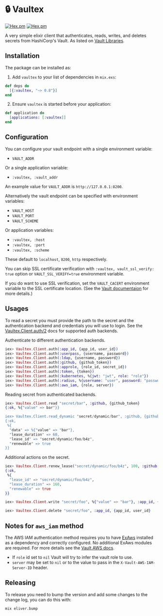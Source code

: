 # :lock: Vaultex

[![Hex.pm](https://img.shields.io/hexpm/v/vaultex.svg)](https://hex.pm/packages/vaultex)
[![Hex.pm](https://img.shields.io/hexpm/dt/vaultex.svg)](https://hex.pm/packages/vaultex)

A very simple elixir client that authenticates, reads, writes, and deletes
secrets from HashiCorp's Vault. As listed on [Vault
Libraries](https://www.vaultproject.io/api/libraries.html#elixir).

## Installation

The package can be installed as:

1) Add `vaultex` to your list of dependencies in `mix.exs`:

```elixir
def deps do
  [{:vaultex, "~> 0.8"}]
end
```
2) Ensure `vaultex` is started before your application:

```elixir
def application do
  [applications: [:vaultex]]
end
```
## Configuration

You can configure your vault endpoint with a single environment variable:

  * `VAULT_ADDR`

Or a single application variable:

  * `:vaultex, :vault_addr`

An example value for `VAULT_ADDR` is `http://127.0.0.1:8200`.

Alternatively the vault endpoint can be specified with environment variables:

  * `VAULT_HOST`
  * `VAULT_PORT`
  * `VAULT_SCHEME`

Or application variables:

  * `:vaultex, :host`
  * `:vaultex, :port`
  * `:vaultex, :scheme`

These default to `localhost`, `8200`, `http` respectively.

You can skip SSL certificate verification with `:vaultex, vault_ssl_verify:
true` option or `VAULT_SSL_VERIFY=true` environment variable.

If you do want to use SSL verification, set the `VAULT_CACERT` environment
variable to the SSL certificate location.  (See the [Vault
documentaion](https://www.vaultproject.io/docs/commands/#vault_cacert) for more
details.)

## Usages

To read a secret you must provide the path to the secret and the authentication
backend and credentials you will use to login. See the
[Vaultex.Client.auth/2](https://hexdocs.pm/vaultex/Vaultex.Client.html#auth/2)
docs for supported auth backends.

Authenticate to different authentication backends.

```elixir
iex> Vaultex.Client.auth(:app_id, {app_id, user_id})
iex> Vaultex.Client.auth(:userpass, {username, password})
iex> Vaultex.Client.auth(:ldap, {username, password})
iex> Vaultex.Client.auth(:github, {github_token})
iex> Vaultex.Client.auth(:approle, {role_id, secret_id})
iex> Vaultex.Client.auth(:token, {token})
iex> Vaultex.Client.auth(:kubernetes, %{jwt: "jwt", role: "role"})
iex> Vaultex.Client.auth(:radius, %{username: "user", password: "password"})
iex> Vaultex.Client.auth(:aws_iam, {role, server})
```

Reading secret from authenticated backends.

```elixir
iex> Vaultex.Client.read "secret/bar", :github, {github_token}
{:ok, %{"value" => bar"}}

iex> Vaultex.Client.read_dynamic "secret/dynamic/bar", :github, {github_token}
{:ok,
 %{
  "data" => %{"value" => "bar"},
  "lease_duration" => 60,
  "lease_id" => "secret/dynamic/foo/b4z",
  "renewable" => true
}}
```

Additional actions on the secret.

```elixir
iex> Vaultex.Client.renew_lease("secret/dynamic/foo/b4z", 100, :github, {github_token})
{:ok,
 %{
  "lease_id" => "secret/dynamic/foo/b4z",
  "lease_duration" => 160,
  "renewable" => true
}}

iex> Vaultex.Client.write "secret/foo", %{"value" => "bar"}, :app_id, {app_id, user_id}

iex> Vaultex.Client.delete "secret/foo", :app_id, {app_id, user_id}
```

## Notes for `aws_iam` method

The AWS IAM authentication method requires you to have
[ExAws](https://github.com/ex-aws/ex_aws) installed as a dependency and
correctly configured. No additional ExAws modules are required. For more
details see the [Vault AWS
docs](https://www.vaultproject.io/docs/auth/aws.html).

  * If `role` id set to `nil` Vault will try to infer the vault role to use.
  * `server` may be set to `nil` or to the value to pass in the
    `X-Vault-AWS-IAM-Server-ID` header.

## Releasing

To release you need to bump the version and add some changes to the change log,
you can do this with:

```
mix eliver.bump
```
